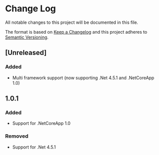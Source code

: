 # Change Log
All notable changes to this project will be documented in this file.

The format is based on [Keep a Changelog](http://keepachangelog.com/)
and this project adheres to [Semantic Versioning](http://semver.org/).

## [Unreleased]
### Added
- Multi framework support (now supporting .Net 4.5.1 and .NetCoreApp 1.0)

## 1.0.1
### Added
- Support for .NetCoreApp 1.0

### Removed
- Support for .Net 4.5.1
